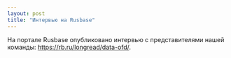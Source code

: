 ```yaml
---
layout: post
title: "Интервью на Rusbase"
---
```


На портале Rusbase опубликовано интервью с представителями нашей команды: <https://rb.ru/longread/data-ofd/>.
